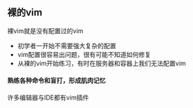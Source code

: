 ## 裸的vim

裸vim就是没有配置过的vim

- 初学者一开始不需要强大复杂的配置
- vim配置很容易出问题，很有可能不知道如何修复
- 从裸的vim开始练习，有时在服务器和容器上我们无法配置vim

#### 熟练各种命令和盲打，形成肌肉记忆

许多编辑器与IDE都有vim插件